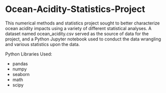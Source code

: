 # Ocean-Acidity-Statistics-Project

This numerical methods and statistics project sought to better characterize ocean acidity impacts using a variety of different statistical analyses.
A dataset named ocean_acidity.csv served as the source of data for the project, and a Python Jupyter notebook used to conduct the data wrangling and 
various statistics upon the data. 

Python Libraries Used:
- pandas
- numpy
- seaborn
- math
- scipy

